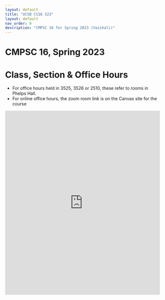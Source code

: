 ```yaml
---
layout: default
title: "UCSB CS16 S23"
layout: default
nav_order: 0
description: "CMPSC 16 for Spring 2023 (Vaishali)"
---
```


<style>
  iframe { width: 100%; height: 600px; }
</style>


# CMPSC 16, Spring 2023

# Class, Section & Office Hours

* For office hours held in 3525, 3526 or 2510, these refer to rooms in Phelps Hall.
* For online office hours, the zoom room link is on the Canvas site for the course

<iframe src="https://calendar.google.com/calendar/embed?src=c_2f331985f336aa5f3c8e88afffdbe9971b6b652c1e347be20ff2eef699553af3%40group.calendar.google.com&ctz=America%2FLos_Angeles" style="border: 0" width="800" height="600" frameborder="0" scrolling="no"></iframe>
